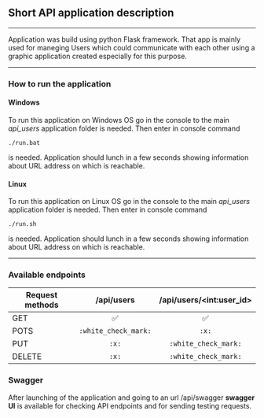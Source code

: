 ## Short API application description

---

Application was build using python Flask framework. 
That app is mainly used for maneging Users which could communicate with each other
using a graphic application created especially for this purpose.

---

### How to run the application

#### Windows
To run this application on Windows OS go in the console to the main *api_users* application folder is needed.
Then enter in console command
```shell
./run.bat
```
is needed. Application should lunch in a few seconds showing information about URL address on which is reachable.

#### Linux
To run this application on Linux OS go in the console to the main *api_users* application folder is needed.
Then enter in console command
```shell
./run.sh
```
is needed. Application should lunch in a few seconds showing information about URL address on which is reachable.

---

### Available endpoints
| Request methods   |      /api/users      |  /api/users/\<int:user_id\> |
|-------------------|:--------------------:|:---------------------------:|
| GET               | :white_check_mark:   | :white_check_mark:          |
| POTS              | `:white_check_mark:` | `:x:`                       |
| PUT               | `:x:`                | `:white_check_mark:`        |
| DELETE            | `:x:`                | `:white_check_mark:`        |

### Swagger

After launching of the application and going to an url /api/swagger **swagger UI** is available 
for checking API endpoints and for sending testing requests. 
